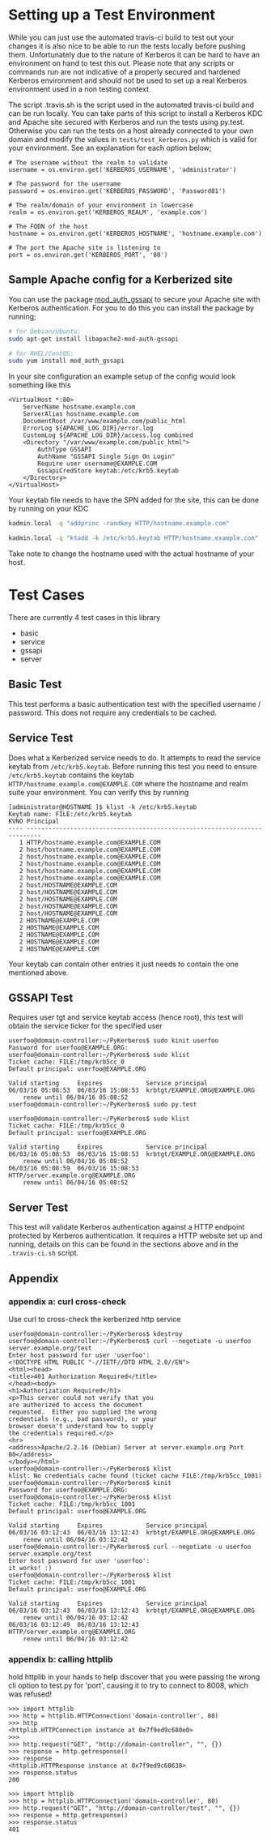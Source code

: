 # Setting up a Test Environment

While you can just use the automated travis-ci build to test out your changes
it is also nice to be able to run the tests locally before pushing them.
Unfortunately due to the nature of Kerberos it can be hard to have an
environment on hand to test this out. Please note that any scripts or commands
run are not indicative of a properly secured and hardened Kerberos environment
and should not be used to set up a real Kerberos environment used in a non
testing context.

The script .travis.sh is the script used in the automated travis-ci build and
can be run locally. You can take parts of this script to install a Kerberos
KDC and Apache site secured with Kerberos and run the tests using py.test.
Otherwise you can run the tests on a host already connected to your own domain
and modify the values in `tests/test_kerberos.py` which is valid for your
environment. See an explanation for each option below;

```
# The username without the realm to validate
username = os.environ.get('KERBEROS_USERNAME', 'administrator')

# The password for the username
password = os.environ.get('KERBEROS_PASSWORD', 'Password01')

# The realm/domain of your environment in lowercase
realm = os.environ.get('KERBEROS_REALM', 'example.com')

# The FQDN of the host
hostname = os.environ.get('KERBEROS_HOSTNAME', 'hostname.example.com')

# The port the Apache site is listening to
port = os.environ.get('KERBEROS_PORT', '80')
```

## Sample Apache config for a Kerberized site

You can use the package [mod_auth_gssapi](https://github.com/gssapi/mod_auth_gssapi) to secure your Apache site with
Kerberos authentication. For you to do this you can install the package by
running;

```bash
# for Debian/Ubuntu:
sudo apt-get install libapache2-mod-auth-gssapi

# for RHEL/CentOS:
sudo yum install mod_auth_gssapi
```

In your site configuration an example setup of the config would
look something like this

```
<VirtualHost *:80>
    ServerName hostname.example.com
    ServerAlias hostname.example.com
    DocumentRoot /var/www/example.com/public_html
    ErrorLog ${APACHE_LOG_DIR}/error.log
    CustomLog ${APACHE_LOG_DIR}/access.log combined
    <Directory "/var/www/example.com/public_html">
        AuthType GSSAPI
        AuthName "GSSAPI Single Sign On Login"
        Require user username@EXAMPLE.COM
        GssapiCredStore keytab:/etc/krb5.keytab
    </Directory>
</VirtualHost>
```

Your keytab file needs to have the SPN added for the site, this can be done by
running on your KDC

```bash
kadmin.local -q "addprinc -randkey HTTP/hostname.example.com"

kadmin.local -q "ktadd -k /etc/krb5.keytab HTTP/hostname.example.com"
```

Take note to change the hostname used with the actual hostname of your host.

# Test Cases

There are currently 4 test cases in this library

* basic
* service
* gssapi
* server

## Basic Test

This test performs a basic authentication test with the specified username /
password. This does not require any credentials to be cached.

## Service Test

Does what a Kerberized service needs to do. It attempts to read the service
keytab from `/etc/krb5.keytab`. Before running this test you need to ensure
`/etc/krb5.keytab` contains the keytab `HTTP/hostname.example.com@EXAMPLE.COM`
where the hostname and realm suite your environment. You can verify this by
running

```
[administrator@HOSTNAME ]$ klist -k /etc/krb5.keytab
Keytab name: FILE:/etc/krb5.keytab
KVNO Principal
---- --------------------------------------------------------------------------
   1 HTTP/hostname.example.com@EXAMPLE.COM
   2 host/hostname.example.com@EXAMPLE.COM
   2 host/hostname.example.com@EXAMPLE.COM
   2 host/hostname.example.com@EXAMPLE.COM
   2 host/hostname.example.com@EXAMPLE.COM
   2 host/hostname.example.com@EXAMPLE.COM
   2 host/HOSTNAME@EXAMPLE.COM
   2 host/HOSTNAME@EXAMPLE.COM
   2 host/HOSTNAME@EXAMPLE.COM
   2 host/HOSTNAME@EXAMPLE.COM
   2 host/HOSTNAME@EXAMPLE.COM
   2 HOSTNAME@EXAMPLE.COM
   2 HOSTNAME@EXAMPLE.COM
   2 HOSTNAME@EXAMPLE.COM
   2 HOSTNAME@EXAMPLE.COM
   2 HOSTNAME@EXAMPLE.COM
```

Your keytab can contain other entries it just needs to contain the one
mentioned above.

## GSSAPI Test

Requires user tgt and service keytab access (hence root), this test will
obtain the service ticker for the specified user

```
userfoo@domain-controller:~/PyKerberos$ sudo kinit userfoo
Password for userfoo@EXAMPLE.ORG:
userfoo@domain-controller:~/PyKerberos$ sudo klist
Ticket cache: FILE:/tmp/krb5cc_0
Default principal: userfoo@EXAMPLE.ORG

Valid starting     Expires            Service principal
06/03/16 05:08:53  06/03/16 15:08:53  krbtgt/EXAMPLE.ORG@EXAMPLE.ORG
    renew until 06/04/16 05:08:52
userfoo@domain-controller:~/PyKerberos$ sudo py.test

userfoo@domain-controller:~/PyKerberos$ sudo klist
Ticket cache: FILE:/tmp/krb5cc_0
Default principal: userfoo@EXAMPLE.ORG

Valid starting     Expires            Service principal
06/03/16 05:08:53  06/03/16 15:08:53  krbtgt/EXAMPLE.ORG@EXAMPLE.ORG
    renew until 06/04/16 05:08:52
06/03/16 05:08:59  06/03/16 15:08:53  HTTP/server.example.org@EXAMPLE.ORG
    renew until 06/04/16 05:08:52
```

## Server Test

This test will validate Kerberos authentication against a HTTP endpoint
protected by Kerberos authentication. It requires a HTTP website set up and
running, details on this can be found in the sections above and in the
`.travis-ci.sh` script.

## Appendix

### appendix a: curl cross-check
Use curl to cross-check the kerberized http service
```
userfoo@domain-controller:~/PyKerberos$ kdestroy
userfoo@domain-controller:~/PyKerberos$ curl --negotiate -u userfoo server.example.org/test
Enter host password for user 'userfoo':
<!DOCTYPE HTML PUBLIC "-//IETF//DTD HTML 2.0//EN">
<html><head>
<title>401 Authorization Required</title>
</head><body>
<h1>Authorization Required</h1>
<p>This server could not verify that you
are authorized to access the document
requested.  Either you supplied the wrong
credentials (e.g., bad password), or your
browser doesn't understand how to supply
the credentials required.</p>
<hr>
<address>Apache/2.2.16 (Debian) Server at server.example.org Port 80</address>
</body></html>
userfoo@domain-controller:~/PyKerberos$ klist
klist: No credentials cache found (ticket cache FILE:/tmp/krb5cc_1001)
userfoo@domain-controller:~/PyKerberos$ kinit
Password for userfoo@EXAMPLE.ORG:
userfoo@domain-controller:~/PyKerberos$ klist
Ticket cache: FILE:/tmp/krb5cc_1001
Default principal: userfoo@EXAMPLE.ORG

Valid starting     Expires            Service principal
06/03/16 03:12:43  06/03/16 13:12:43  krbtgt/EXAMPLE.ORG@EXAMPLE.ORG
    renew until 06/04/16 03:12:42
userfoo@domain-controller:~/PyKerberos$ curl --negotiate -u userfoo server.example.org/test
Enter host password for user 'userfoo':
it works! :)
userfoo@domain-controller:~/PyKerberos$ klist
Ticket cache: FILE:/tmp/krb5cc_1001
Default principal: userfoo@EXAMPLE.ORG

Valid starting     Expires            Service principal
06/03/16 03:12:43  06/03/16 13:12:43  krbtgt/EXAMPLE.ORG@EXAMPLE.ORG
    renew until 06/04/16 03:12:42
06/03/16 03:12:49  06/03/16 13:12:43  HTTP/server.example.org@EXAMPLE.ORG
    renew until 06/04/16 03:12:42
```

### appendix b: calling httplib
hold httplib in your hands to help discover that you were passing the wrong cli option to test.py for 'port', causing it to try to connect to 8008, which was refused!
```
>>> import httplib
>>> http = httplib.HTTPConnection('domain-controller', 80)
>>> http
<httplib.HTTPConnection instance at 0x7f9ed9c680e0>
>>>
>>> http.request("GET", "http://domain-controller", "", {})
>>> response = http.getresponse()
>>> response
<httplib.HTTPResponse instance at 0x7f9ed9c68638>
>>> response.status
200

>>> import httplib
>>> http = httplib.HTTPConnection('domain-controller', 80)
>>> http.request("GET", "http://domain-controller/test", "", {})
>>> response = http.getresponse()
>>> response.status
401
```
